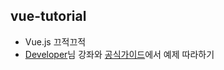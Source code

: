 ## vue-tutorial
* Vue.js 끄적끄적
* [Developer](https://velopert.com/category/dev-log/tech-log/vue-js)님 강좌와 [공식가이드](https://kr.vuejs.org/v2/guide/)에서 예제 따라하기
